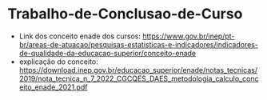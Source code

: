 # Trabalho-de-Conclusao-de-Curso
* Link dos conceito enade dos cursos: https://www.gov.br/inep/pt-br/areas-de-atuacao/pesquisas-estatisticas-e-indicadores/indicadores-de-qualidade-da-educacao-superior/conceito-enade
* explicação do conceito: https://download.inep.gov.br/educacao_superior/enade/notas_tecnicas/2019/nota_tecnica_n_7_2022_CGCQES_DAES_metodologia_calculo_conceito_enade_2021.pdf
